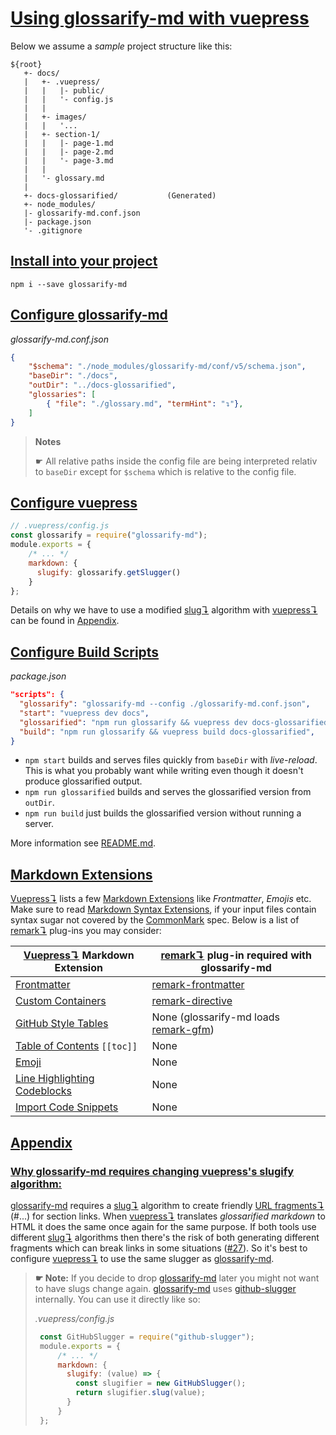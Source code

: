 # [Using glossarify-md with vuepress](#using-glossarify-md-with-vuepress)

Below we assume a *sample* project structure like this:

[CommonMark]: https://www.commonmark.org

    ${root}
       +- docs/
       |   +- .vuepress/
       |   |   |- public/
       |   |   '- config.js
       |   |
       |   +- images/
       |   |   '...
       |   +- section-1/
       |   |   |- page-1.md
       |   |   |- page-2.md
       |   |   '- page-3.md
       |   |
       |   '- glossary.md
       |
       +- docs-glossarified/           (Generated)
       +- node_modules/
       |- glossarify-md.conf.json
       |- package.json
       '- .gitignore

## [Install into your project](#install-into-your-project)

    npm i --save glossarify-md

## [Configure glossarify-md](#configure-glossarify-md)

*glossarify-md.conf.json*

```json
{
    "$schema": "./node_modules/glossarify-md/conf/v5/schema.json",
    "baseDir": "./docs",
    "outDir": "../docs-glossarified",
    "glossaries": [
        { "file": "./glossary.md", "termHint": "↴"},
    ]
}
```

> **Notes**
>
> ☛ All relative paths inside the config file are being interpreted
> relativ to `baseDir` except for `$schema` which is relative to the config file.

## [Configure vuepress](#configure-vuepress)

```js
// .vuepress/config.js
const glossarify = require("glossarify-md");
module.exports = {
    /* ... */
    markdown: {
      slugify: glossarify.getSlugger()
    }
};
```

Details on why we have to use a modified [slug↴][1] algorithm with [vuepress↴][2] can be found in [Appendix][3].

## [Configure Build Scripts](#configure-build-scripts)

*package.json*

```json
"scripts": {
  "glossarify": "glossarify-md --config ./glossarify-md.conf.json",
  "start": "vuepress dev docs",
  "glossarified": "npm run glossarify && vuepress dev docs-glossarified",
  "build": "npm run glossarify && vuepress build docs-glossarified",
}
```

*   `npm start` builds and serves files quickly from `baseDir` with *live-reload*. This is what you probably want while writing even though it doesn't produce glossarified output.
*   `npm run glossarified` builds and serves the glossarified version from `outDir`.
*   `npm run build` just builds the glossarified version without running a server.

More information see [README.md][4].

## [Markdown Extensions](#markdown-extensions)

[Vuepress↴][2] lists a few [Markdown Extensions][5] like *Frontmatter*, *Emojis* etc.
Make sure to read [Markdown Syntax Extensions][6], if your input files contain syntax sugar not covered by the [CommonMark] spec.
Below is a list of [remark↴][7] plug-ins you may consider:

| [Vuepress↴][2] Markdown Extension     | [remark↴][7] plug-in required with glossarify-md |
| ------------------------------------- | ------------------------------------------------ |
| [Frontmatter][vp-frontmatter]         | [remark-frontmatter][8]                          |
| [Custom Containers][vp-cc]            | [remark-directive][9]                            |
| [GitHub Style Tables][vp-gh-tables]   | None (glossarify-md loads [remark-gfm][10])      |
| [Table of Contents][vp-toc] `[[toc]]` | None                                             |
| [Emoji][vp-emoji]                     | None                                             |
| [Line Highlighting Codeblocks][vp-lh] | None                                             |
| [Import Code Snippets][vp-code]       | None                                             |

[vp-frontmatter]: https://vuepress.vuejs.org/guide/markdown.html#frontmatter

[vp-gh-tables]: https://vuepress.vuejs.org/guide/markdown.html#github-style-tables

[vp-cc]: https://vuepress.vuejs.org/guide/markdown.html#custom-containers

[vp-emoji]: https://vuepress.vuejs.org/guide/markdown.html#emoji

[vp-toc]: https://vuepress.vuejs.org/guide/markdown.html#table-of-contents

[vp-lh]: https://vuepress.vuejs.org/guide/markdown.html#line-highlighting-in-code-blocks

[vp-code]: https://vuepress.vuejs.org/guide/markdown.html#import-code-snippets

## [Appendix](#appendix)

### [Why glossarify-md requires changing vuepress's slugify algorithm:](#why-glossarify-md-requires-changing-vuepresss-slugify-algorithm)

[glossarify-md] requires a [slug↴][1] algorithm to create friendly [URL fragments↴][11] (#...) for section links. When [vuepress↴][2] translates *glossarified markdown* to HTML it does the same once again for the same purpose. If both tools use different [slug↴][1] algorithms then there's the risk of both generating different fragments which can break links in some situations ([#27][12]). So it's best to configure [vuepress↴][2] to use the same slugger as [glossarify-md].

> **☛ Note:** If you decide to drop [glossarify-md] later you might not want to have slugs change again. [glossarify-md] uses [github-slugger][13] internally. You can use it directly like so:
>
> *.vuepress/config.js*
>
> ```js
>  const GitHubSlugger = require("github-slugger");
>  module.exports = {
>      /* ... */
>      markdown: {
>        slugify: (value) => {
>          const slugifier = new GitHubSlugger();
>          return slugifier.slug(value);
>        }
>      }
>  };
> ```

[vuepress]: https://vuepress.vuejs.org

[glossarify-md]: https://github.com/about-code/glossarify-md

[1]: ./glossary.md#slug "A slug by our definition is a URL-friendly identifier created from arbitrary text that can be used within URL fragments to address headings / sections on a page."

[2]: ./glossary.md#vuepress "vuepress is a static website generator translating markdown files into a website powered by vuejs."

[3]: #appendix

[4]: ../README.md

[5]: https://vuepress.vuejs.org/guide/markdown.html

[6]: ../README.md#markdown-syntax-extensions

[7]: ./glossary.md#remark "remark is a parser and compiler project under the unified umbrella for Markdown text files in particular."

[8]: http://unifiedjs.com/explore/package/remark-frontmatter/

[9]: https://github.com/remarkjs/remark-directive

[10]: https://github.com/remarkjs/remark-gfm

[11]: ./glossary.md#url-fragment "URLs have a structure scheme://domain.topleveldomain[/path][#fragment][?query[&query]]."

[12]: https://github.com/about-code/glossarify-md/issues/27

[13]: https://npmjs.com/package/github-slugger
